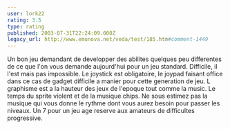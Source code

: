 ```yaml
---
user: lork22
rating: 3.5
type: rating
published: 2003-07-31T22:24:09.000Z
legacy_url: http://www.emunova.net/veda/test/185.htm#comment-1449
---
```

Un bon jeu demandant de developper des abilites quelques peu differentes de ce que l'on vous demande aujourd'hui pour un jeu standard. Difficile, il l'est mais pas impossible. Le joystick est obligatoire, le joypad faisant office dans ce cas de gadget difficile a manier pour cette generation de jeu. L graphisme est a la hauteur des jeux de l'epoque tout comme la music. Le temps du sprite violent et de la musique chips. Ne sous estimez pas la musique qui vous donne le rythme dont vous aurez besoin pour passer les niveaux. Un 7 pour un jeu age reserve aux amateurs de difficultes progressive.